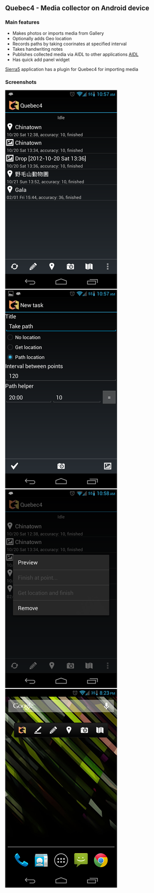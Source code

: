 ## Quebec4 - Media collector on Android device

### Main features
* Makes photos or imports media from Gallery
* Optionally adds Geo location
* Records paths by taking coorinates at specified interval
* Takes handwriting notes
* Publishes collected media via AIDL to other applications [AIDL](src-quebec4/org/kvj/quebec4/data/Quebec4Service.aidl)
* Has quick add panel widget

[Sierra5](https://github.com/kvj/Sierra5) application has a plugin for Quebec4 for importing media

### Screenshots

![Main UI](doc/q401.png)
![Editor](doc/q402.png)
![Context menu](doc/q403.png)
![Panel](doc/q404.png)
